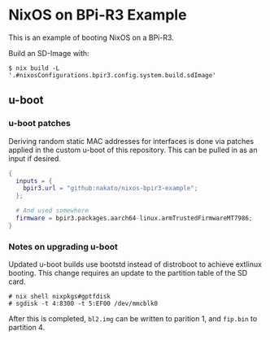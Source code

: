 # NixOS on BPi-R3 Example

This is an example of booting NixOS on a BPi-R3.

Build an SD-Image with:

```
$ nix build -L '.#nixosConfigurations.bpir3.config.system.build.sdImage'
```


## u-boot

### u-boot patches

Deriving random static MAC addresses for interfaces is done via patches
applied in the custom u-boot of this repository.  This can be pulled in as
an input if desired.

```nix
{
  inputs = {
    bpir3.url = "github:nakato/nixos-bpir3-example";
  };

  # And used somewhere
  firmware = bpir3.packages.aarch64-linux.armTrustedFirmwareMT7986;
}
```

### Notes on upgrading u-boot

Updated u-boot builds use bootstd instead of distroboot to achieve extlinux
booting.  This change requires an update to the partition table of the SD
card.

```
# nix shell nixpkgs#gptfdisk
# sgdisk -t 4:8300 -t 5:EF00 /dev/mmcblk0
```

After this is completed, `bl2.img` can be written to parition 1, and
`fip.bin` to partition 4.
